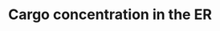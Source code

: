 ---
annotations:
- type: Pathway Ontology
  value: transport pathway
authors:
- ReactomeTeam
- Mkutmon
description: Computational analysis suggests that ~25% of the proteome may be exported
  from the ER in human cells (Kanapin et al, 2003).  These cargo need to be recognized
  and concentrated into COPII vesicles, which range in size from 60-90 nm, and which
  move cargo from the ER to the ERGIC in mammalian cells (reviewed in Lord et al,
  2013; Szul and Sztul, 2011). Recognition of transmembrane cargo is mediated by interaction
  with one of the 4 isoforms of SEC24, a component of the inner COPII coat (Miller
  et al, 2002; Miller et al, 2003; Mossessova et al, 2003; Mancias and Goldberg, 2008).  Soluble
  cargo in the ER lumen is concentrated into COPII vesicles through interaction with
  a receptor of the ERGIC-53 family, the p24 family or the ERV family. Each of these
  families of transmembrane receptors interact with cargo through their lumenal domains
  and with components of the COPII coat with their cytoplasmic domains and are packaged
  into the COPII vesicle along with the cargo.  The receptors are subsequently recycled
  to the ER in COPI vesicles through retrograde traffic (reviewed in Dancourt and
  Barlowe, 2010).  Packaging of large cargo such as fibrillar collagen depends on
  the transmembrane accessory factors MIA3 (also known as TANGO1) and CTAGE5.  Like
  the ERGIC, p24 and ERV cargo receptors, MIA3 and MIA2 (also known as CTAGE5) interact
  both with the collagen cargo and with components of the COPII coat. Unlike the other
  cargo receptors, however, MIA3 and MIA2 are not loaded into the vesicle but remain
  in the ER membrane (reviewed in Malhotra and Erlmann, 2011; Malhotra et al, 2015).  View
  original pathway at [http://www.reactome.org/PathwayBrowser/#DIAGRAM=5694530 Reactome].
last-edited: 2021-01-25
organisms:
- Homo sapiens
redirect_from:
- /index.php/Pathway:WP3560
- /instance/WP3560
schema-jsonld:
- '@context': https://schema.org/
  '@id': https://wikipathways.github.io/pathways/WP3560.html
  '@type': Dataset
  creator:
    '@type': Organization
    name: WikiPathways
  description: Computational analysis suggests that ~25% of the proteome may be exported
    from the ER in human cells (Kanapin et al, 2003).  These cargo need to be recognized
    and concentrated into COPII vesicles, which range in size from 60-90 nm, and which
    move cargo from the ER to the ERGIC in mammalian cells (reviewed in Lord et al,
    2013; Szul and Sztul, 2011). Recognition of transmembrane cargo is mediated by
    interaction with one of the 4 isoforms of SEC24, a component of the inner COPII
    coat (Miller et al, 2002; Miller et al, 2003; Mossessova et al, 2003; Mancias
    and Goldberg, 2008).  Soluble cargo in the ER lumen is concentrated into COPII
    vesicles through interaction with a receptor of the ERGIC-53 family, the p24 family
    or the ERV family. Each of these families of transmembrane receptors interact
    with cargo through their lumenal domains and with components of the COPII coat
    with their cytoplasmic domains and are packaged into the COPII vesicle along with
    the cargo.  The receptors are subsequently recycled to the ER in COPI vesicles
    through retrograde traffic (reviewed in Dancourt and Barlowe, 2010).  Packaging
    of large cargo such as fibrillar collagen depends on the transmembrane accessory
    factors MIA3 (also known as TANGO1) and CTAGE5.  Like the ERGIC, p24 and ERV cargo
    receptors, MIA3 and MIA2 (also known as CTAGE5) interact both with the collagen
    cargo and with components of the COPII coat. Unlike the other cargo receptors,
    however, MIA3 and MIA2 are not loaded into the vesicle but remain in the ER membrane
    (reviewed in Malhotra and Erlmann, 2011; Malhotra et al, 2015).  View original
    pathway at [http://www.reactome.org/PathwayBrowser/#DIAGRAM=5694530 Reactome].
  keywords:
  - 'GPI-FOLR1 '
  - SEC23A:SEC24C,D:GOSR2,STX5
  - 'MCFD2 '
  - tetramer:GPI-CD59,
  - 'Glycoproteins with Man8 N-glycans '
  - 'CNIH1 '
  - Procollagen type
  - CNIH2,3:GRIA1
  - FVIII precursor
  - 'nascent procollagen VII vesicle '
  - TMED2:TMED10
  - '3x4Hyp-GalHyl-COL7A1 '
  - 'Factor VIII precursor '
  - SEC22B
  - glycosylated FV,
  - tetramer
  - 'COL7A1 '
  - receptors:SAR1B:GTP:SEC23:SEC24
  - SEC23:SEC24
  - receptors
  - SEC24C,D
  - LMAN
  - 'AREG precursor '
  - 'LMAN2L '
  - CNIH1
  - 'Factor V precursor '
  - '3x4Hyp-3Hyp-GalHyl-COL7A1 '
  - '3x4Hyp-3Hyp-GlcGalHyl-COL7A1 '
  - cargo:receptors
  - '(Glc)3(GlcNAc)2(Man)9-SERPINA1 '
  - 'STX5 '
  - 'CNIH3 '
  - '(Glc)3(GlcNAc)2(Man)9-CTSZ '
  - SEC24A,B:SEC23A:SEC22B
  - TFGA, AREG
  - 'GPI-CD59 '
  - GOSR2,STX5
  - 'TMED10 '
  - GRIA1
  - 'TGFA precursor '
  - glycosylated LMAN
  - 'SEC24D '
  - 'GlcGalHyl-COL7A1 '
  - MIA3
  - 'CNIH2 '
  - '3x4Hyp-5Hyl-COL7A1 '
  - 'PREB '
  - GPI-CD59, GPI-FOLR1
  - '3x4Hyp-COL7A1 '
  - MIA2
  - 'MIA2 '
  - 'SEC24C '
  - PREB
  - receptor:glycosylated cargo
  - 'GRIA1 '
  - 'SEC24B '
  - 'LMAN1 '
  - GPI-FOLR1
  - VII:MIA3:MIA2:PREB:SEC23A:SEC24C
  - LMAN1:MCFD2
  - hexameric
  - VII:SEC24C:SEC23A
  - vesicle transport
  - cargo
  - precursors
  - 'SEC24A '
  - 'GalHyl-COL7A1 '
  - '3x4Hyp-3Hyp-5Hyl-COL7A1 '
  - 'LMAN2 '
  - '3x4Hyp-GlcGalHyl-COL7A1 '
  - 'GOSR2 '
  - CNIH1:TFGA,AREG
  - COPII
  - MIA2:MIA3
  - SAR1B:GTP
  - 'SEC23A '
  - 'SAR1B '
  - '5Hyl-COL7A1 '
  - Procollagen type VII
  - 'LMAN1L '
  - SEC24A,SEC24B
  - 'GTP '
  - CNIH2,3
  - '(Glc)3(GlcNAc)2(Man)9-CTSC '
  - 'TMED2 '
  - LMAN1:MCFD2:glycosylated FV, FVIII precursor
  - SEC23A
  - 'SEC22B '
  - VII:MIA3
  - procollagen
  - COPII-mediated
  - '3x4Hyp-3Hyp-COL7A1 '
  - LMAN family
  - MIA2:PREB
  - 'MIA3 '
  - SEC24C
  license: CC0
  name: Cargo concentration in the ER
seo: CreativeWork
title: Cargo concentration in the ER
wpid: WP3560
---